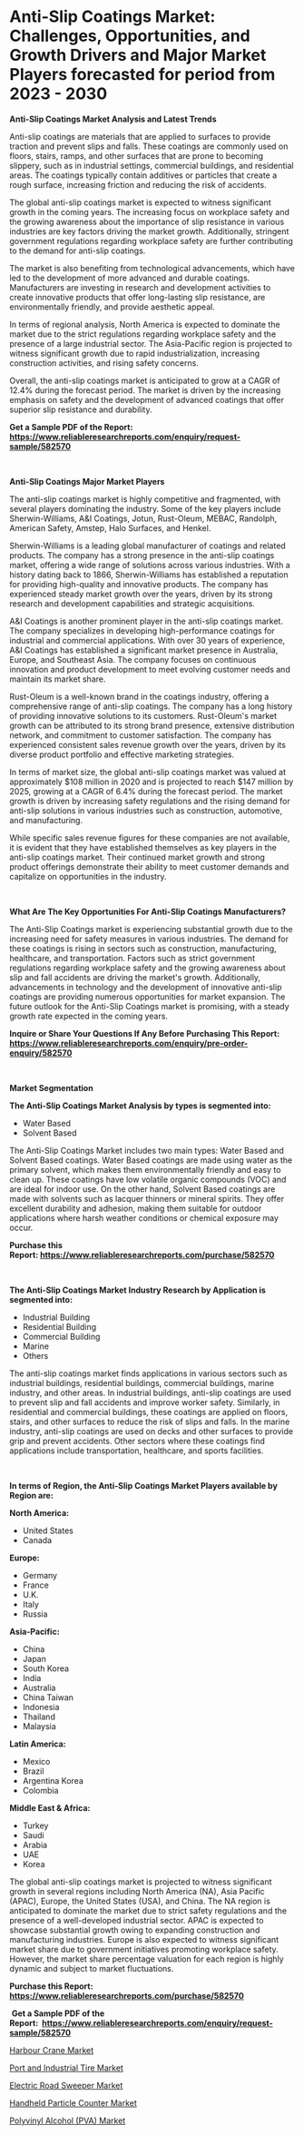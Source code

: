 <p><h1>Anti-Slip Coatings Market: Challenges, Opportunities, and Growth Drivers and Major Market Players forecasted for period from 2023 - 2030</h1></p><p><strong>Anti-Slip Coatings Market Analysis and Latest Trends</strong></p>
<p><p>Anti-slip coatings are materials that are applied to surfaces to provide traction and prevent slips and falls. These coatings are commonly used on floors, stairs, ramps, and other surfaces that are prone to becoming slippery, such as in industrial settings, commercial buildings, and residential areas. The coatings typically contain additives or particles that create a rough surface, increasing friction and reducing the risk of accidents.</p><p>The global anti-slip coatings market is expected to witness significant growth in the coming years. The increasing focus on workplace safety and the growing awareness about the importance of slip resistance in various industries are key factors driving the market growth. Additionally, stringent government regulations regarding workplace safety are further contributing to the demand for anti-slip coatings.</p><p>The market is also benefiting from technological advancements, which have led to the development of more advanced and durable coatings. Manufacturers are investing in research and development activities to create innovative products that offer long-lasting slip resistance, are environmentally friendly, and provide aesthetic appeal.</p><p>In terms of regional analysis, North America is expected to dominate the market due to the strict regulations regarding workplace safety and the presence of a large industrial sector. The Asia-Pacific region is projected to witness significant growth due to rapid industrialization, increasing construction activities, and rising safety concerns.</p><p>Overall, the anti-slip coatings market is anticipated to grow at a CAGR of 12.4% during the forecast period. The market is driven by the increasing emphasis on safety and the development of advanced coatings that offer superior slip resistance and durability.</p></p>
<p><strong>Get a Sample PDF of the Report:&nbsp; <a href="https://www.reliableresearchreports.com/enquiry/request-sample/582570">https://www.reliableresearchreports.com/enquiry/request-sample/582570</a></strong></p>
<p>&nbsp;</p>
<p><strong>Anti-Slip Coatings Major Market Players</strong></p>
<p><p>The anti-slip coatings market is highly competitive and fragmented, with several players dominating the industry. Some of the key players include Sherwin-Williams, A&I Coatings, Jotun, Rust-Oleum, MEBAC, Randolph, American Safety, Amstep, Halo Surfaces, and Henkel.</p><p>Sherwin-Williams is a leading global manufacturer of coatings and related products. The company has a strong presence in the anti-slip coatings market, offering a wide range of solutions across various industries. With a history dating back to 1866, Sherwin-Williams has established a reputation for providing high-quality and innovative products. The company has experienced steady market growth over the years, driven by its strong research and development capabilities and strategic acquisitions.</p><p>A&I Coatings is another prominent player in the anti-slip coatings market. The company specializes in developing high-performance coatings for industrial and commercial applications. With over 30 years of experience, A&I Coatings has established a significant market presence in Australia, Europe, and Southeast Asia. The company focuses on continuous innovation and product development to meet evolving customer needs and maintain its market share.</p><p>Rust-Oleum is a well-known brand in the coatings industry, offering a comprehensive range of anti-slip coatings. The company has a long history of providing innovative solutions to its customers. Rust-Oleum's market growth can be attributed to its strong brand presence, extensive distribution network, and commitment to customer satisfaction. The company has experienced consistent sales revenue growth over the years, driven by its diverse product portfolio and effective marketing strategies.</p><p>In terms of market size, the global anti-slip coatings market was valued at approximately $108 million in 2020 and is projected to reach $147 million by 2025, growing at a CAGR of 6.4% during the forecast period. The market growth is driven by increasing safety regulations and the rising demand for anti-slip solutions in various industries such as construction, automotive, and manufacturing.</p><p>While specific sales revenue figures for these companies are not available, it is evident that they have established themselves as key players in the anti-slip coatings market. Their continued market growth and strong product offerings demonstrate their ability to meet customer demands and capitalize on opportunities in the industry.</p></p>
<p>&nbsp;</p>
<p><strong>What Are The Key Opportunities For Anti-Slip Coatings Manufacturers?</strong></p>
<p><p>The Anti-Slip Coatings market is experiencing substantial growth due to the increasing need for safety measures in various industries. The demand for these coatings is rising in sectors such as construction, manufacturing, healthcare, and transportation. Factors such as strict government regulations regarding workplace safety and the growing awareness about slip and fall accidents are driving the market's growth. Additionally, advancements in technology and the development of innovative anti-slip coatings are providing numerous opportunities for market expansion. The future outlook for the Anti-Slip Coatings market is promising, with a steady growth rate expected in the coming years.</p></p>
<p><strong>Inquire or Share Your Questions If Any Before Purchasing This Report: <a href="https://www.reliableresearchreports.com/enquiry/pre-order-enquiry/582570">https://www.reliableresearchreports.com/enquiry/pre-order-enquiry/582570</a></strong></p>
<p>&nbsp;</p>
<p><strong>Market Segmentation</strong></p>
<p><strong>The Anti-Slip Coatings Market Analysis by types is segmented into:</strong></p>
<p><ul><li>Water Based</li><li>Solvent Based</li></ul></p>
<p><p>The Anti-Slip Coatings Market includes two main types: Water Based and Solvent Based coatings. Water Based coatings are made using water as the primary solvent, which makes them environmentally friendly and easy to clean up. These coatings have low volatile organic compounds (VOC) and are ideal for indoor use. On the other hand, Solvent Based coatings are made with solvents such as lacquer thinners or mineral spirits. They offer excellent durability and adhesion, making them suitable for outdoor applications where harsh weather conditions or chemical exposure may occur.</p></p>
<p><strong>Purchase this Report:&nbsp;<a href="https://www.reliableresearchreports.com/purchase/582570">https://www.reliableresearchreports.com/purchase/582570</a></strong></p>
<p>&nbsp;</p>
<p><strong>The Anti-Slip Coatings Market Industry Research by Application is segmented into:</strong></p>
<p><ul><li>Industrial Building</li><li>Residential Building</li><li>Commercial Building</li><li>Marine</li><li>Others</li></ul></p>
<p><p>The anti-slip coatings market finds applications in various sectors such as industrial buildings, residential buildings, commercial buildings, marine industry, and other areas. In industrial buildings, anti-slip coatings are used to prevent slip and fall accidents and improve worker safety. Similarly, in residential and commercial buildings, these coatings are applied on floors, stairs, and other surfaces to reduce the risk of slips and falls. In the marine industry, anti-slip coatings are used on decks and other surfaces to provide grip and prevent accidents. Other sectors where these coatings find applications include transportation, healthcare, and sports facilities.</p></p>
<p>&nbsp;</p>
<p><strong>In terms of Region, the Anti-Slip Coatings Market Players available by Region are:</strong></p>
<p>
    <p> <strong> North America: </strong>
        <ul>
            <li>United States</li>
            <li>Canada</li>
        </ul>
        </p> 
    <p> <strong> Europe: </strong>
        <ul>
            <li>Germany</li>
            <li>France</li>
            <li>U.K.</li>
            <li>Italy</li>
            <li>Russia</li>
        </ul>
        </p> 
    <p> <strong> Asia-Pacific: </strong>
        <ul>
            <li>China</li>
            <li>Japan</li>
            <li>South Korea</li>
            <li>India</li>
            <li>Australia</li>
            <li>China Taiwan</li>
            <li>Indonesia</li>
            <li>Thailand</li>
            <li>Malaysia</li>
        </ul>
        </p> 
    <p> <strong> Latin America: </strong>
        <ul>
            <li>Mexico</li>
            <li>Brazil</li>
            <li>Argentina Korea</li>
            <li>Colombia</li>
        </ul>
        </p> 
    <p> <strong> Middle East & Africa: </strong>
        <ul>
            <li>Turkey</li>
            <li>Saudi</li>
            <li>Arabia</li>
            <li>UAE</li>
            <li>Korea</li>
        </ul>
    </p>
    </p>
<p><p>The global anti-slip coatings market is projected to witness significant growth in several regions including North America (NA), Asia Pacific (APAC), Europe, the United States (USA), and China. The NA region is anticipated to dominate the market due to strict safety regulations and the presence of a well-developed industrial sector. APAC is expected to showcase substantial growth owing to expanding construction and manufacturing industries. Europe is also expected to witness significant market share due to government initiatives promoting workplace safety. However, the market share percentage valuation for each region is highly dynamic and subject to market fluctuations.</p></p>
<p><strong>Purchase this Report: <a href="https://www.reliableresearchreports.com/purchase/582570">https://www.reliableresearchreports.com/purchase/582570</a></strong></p>
<p>&nbsp;<strong>Get a Sample PDF of the Report:&nbsp;&nbsp;<a href="https://www.reliableresearchreports.com/enquiry/request-sample/582570">https://www.reliableresearchreports.com/enquiry/request-sample/582570</a></strong></p>
<p><strong></strong></p>
<p><p><a href="https://medium.com/@royross51/harbour-crane-market-size-growth-forecast-2023-2030-364f7ebeae50">Harbour Crane Market</a></p><p><a href="https://www.linkedin.com/pulse/decoding-port-industrial-tire-market-deep-dive-latest-trends/">Port and Industrial Tire Market</a></p><p><a href="https://medium.com/@henrywheeler53/electric-road-sweeper-market-size-growth-forecast-2023-2030-a9b0439cf536">Electric Road Sweeper Market</a></p><p><a href="https://www.linkedin.com/pulse/handheld-particle-counter-market-size-growth-forecast-from-2023-dqcie/">Handheld Particle Counter Market</a></p><p><a href="https://www.linkedin.com/pulse/polyvinyl-alcohol-pva-market-insights-players-forecast-till/">Polyvinyl Alcohol (PVA) Market</a></p></p>